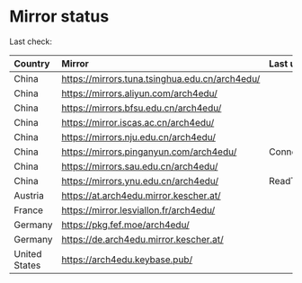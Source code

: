<script src="./time.js"></script>
# Mirror status
Last check: <script type="text/javascript">localize(1671736519.763652);</script>

|Country|Mirror|Last update|
|:------|:-----|:----------|
|China|https://mirrors.tuna.tsinghua.edu.cn/arch4edu/|<script type="text/javascript">localize(1671734141);</script>|
|China|https://mirrors.aliyun.com/arch4edu/|<script type="text/javascript">localize(1671604467);</script>|
|China|https://mirrors.bfsu.edu.cn/arch4edu/|<script type="text/javascript">localize(1671691002);</script>|
|China|https://mirror.iscas.ac.cn/arch4edu/|<script type="text/javascript">localize(1671691002);</script>|
|China|https://mirrors.nju.edu.cn/arch4edu/|<script type="text/javascript">localize(1671691002);</script>|
|China|https://mirrors.pinganyun.com/arch4edu/|ConnectTimeout|
|China|https://mirrors.sau.edu.cn/arch4edu/|<script type="text/javascript">localize(1671258899);</script>|
|China|https://mirrors.ynu.edu.cn/arch4edu/|ReadTimeout|
|Austria|https://at.arch4edu.mirror.kescher.at/|<script type="text/javascript">localize(1671691002);</script>|
|France|https://mirror.lesviallon.fr/arch4edu/|<script type="text/javascript">localize(1671691002);</script>|
|Germany|https://pkg.fef.moe/arch4edu/|<script type="text/javascript">localize(1671691002);</script>|
|Germany|https://de.arch4edu.mirror.kescher.at/|<script type="text/javascript">localize(1671691002);</script>|
|United States|https://arch4edu.keybase.pub/|<script type="text/javascript">localize(1671691002);</script>|

<script src="./tablefilter/tablefilter.js"></script>
<script src="./table.js"></script>